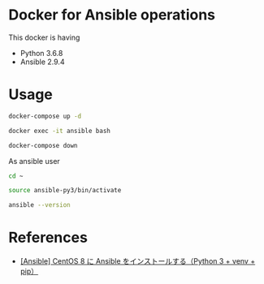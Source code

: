 # Docker for Ansible operations
This docker is having
- Python 3.6.8
- Ansible 2.9.4


# Usage

```bash
docker-compose up -d

docker exec -it ansible bash

docker-compose down
```

As ansible user
```bash
cd ~

source ansible-py3/bin/activate

ansible --version

```

# References

- [[Ansible] CentOS 8 に Ansible をインストールする（Python 3 + venv + pip）](https://tekunabe.hatenablog.jp/entry/2019/10/06/ansible_centos8_python3_pip)
